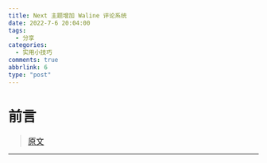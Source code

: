 ```yaml
---
title: Next 主题增加 Waline 评论系统
date: 2022-7-6 20:04:00
tags:
  - 分享
categories: 
  - 实用小技巧
comments: true
abbrlink: 6
type: "post"
---
```


# 前言

> <font size="3">[原文](https://qianfanguojin.top/2022/01/20/Hexo%E5%8D%9A%E5%AE%A2%E8%BF%9B%E9%98%B6%EF%BC%9A%E4%B8%BA-Next-%E4%B8%BB%E9%A2%98%E6%B7%BB%E5%8A%A0-Waline-%E8%AF%84%E8%AE%BA%E7%B3%BB%E7%BB%9F/)</font>

<!-- more -->

---

